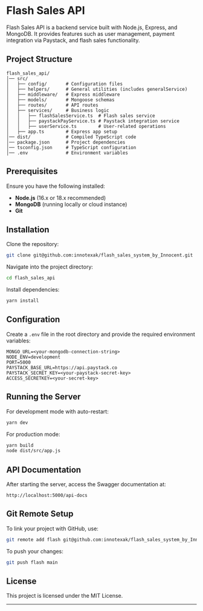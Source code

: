 # Flash Sales API

Flash Sales API is a backend service built with Node.js, Express, and MongoDB. It provides features such as user management, payment integration via Paystack, and flash sales functionality.

## Project Structure

```
flash_sales_api/
│── src/
│   ├── config/       # Configuration files
│   ├── helpers/      # General utilities (includes generalService)
│   ├── middleware/   # Express middleware
│   ├── models/       # Mongoose schemas
│   ├── routes/       # API routes
│   ├── services/     # Business logic
│   │   ├── flashSalesService.ts  # Flash sales service
│   │   ├── paystackPayService.ts # Paystack integration service
│   │   ├── userService.ts        # User-related operations
│   ├── app.ts        # Express app setup
│── dist/             # Compiled TypeScript code
│── package.json      # Project dependencies
│── tsconfig.json     # TypeScript configuration
│── .env              # Environment variables
```

## Prerequisites

Ensure you have the following installed:
- **Node.js** (16.x or 18.x recommended)
- **MongoDB** (running locally or cloud instance)
- **Git**

## Installation

Clone the repository:
```sh
git clone git@github.com:innotexak/flash_sales_system_by_Innocent.git
```

Navigate into the project directory:
```sh
cd flash_sales_api
```

Install dependencies:
```sh
yarn install
```

## Configuration

Create a `.env` file in the root directory and provide the required environment variables:
```env
MONGO_URL=<your-mongodb-connection-string>
NODE_ENV=development
PORT=5000
PAYSTACK_BASE_URL=https://api.paystack.co
PAYSTACK_SECRET_KEY=<your-paystack-secret-key>
ACCESS_SECRETKEY=<your-secret-key>
```

## Running the Server

For development mode with auto-restart:
```sh
yarn dev
```

For production mode:
```sh
yarn build
node dist/src/app.js
```

## API Documentation

After starting the server, access the Swagger documentation at:
```
http://localhost:5000/api-docs
```

## Git Remote Setup

To link your project with GitHub, use:
```sh
git remote add flash git@github.com:innotexak/flash_sales_system_by_Innocent.git
```

To push your changes:
```sh
git push flash main
```

## License

This project is licensed under the MIT License.

---
